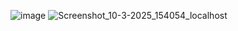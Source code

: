 ![image](https://github.com/user-attachments/assets/c3af5751-6743-4b11-862c-22a10579ebf9)
![Screenshot_10-3-2025_154054_localhost](https://github.com/user-attachments/assets/69907e2f-765d-4c12-a3a7-8c323c4f649c)
